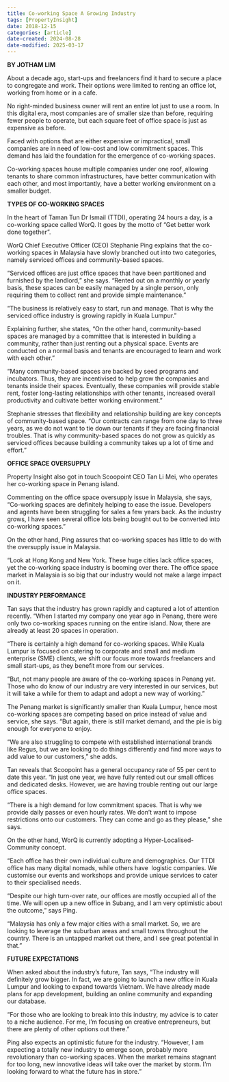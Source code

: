 ```yaml
---
title: Co-working Space A Growing Industry
tags: [PropertyInsight]
date: 2018-12-15
categories: [article]
date-created: 2024-08-28
date-modified: 2025-03-17
---
```


**BY JOTHAM LIM**

About a decade ago, start-ups and freelancers find it hard to secure a place to congregate and work. Their options were limited to renting an office lot, working from home or in a cafe.

No right-minded business owner will rent an entire lot just to use a room. In this digital era, most companies are of smaller size than before, requiring fewer people to operate, but each square feet of office space is just as expensive as before.

Faced with options that are either expensive or impractical, small companies are in need of low-cost and low commitment spaces. This demand has laid the foundation for the emergence of co-working spaces.

Co-working spaces house multiple companies under one roof, allowing tenants to share common infrastructures, have better communication with each other, and most importantly, have a better working environment on a smaller budget.

**TYPES OF CO-WORKING SPACES**

In the heart of Taman Tun Dr Ismail (TTDI), operating 24 hours a day, is a co-working space called WorQ. It goes by the motto of “Get better work done together”.

WorQ Chief Executive Officer (CEO) Stephanie Ping explains that the co-working spaces in Malaysia have slowly branched out into two categories, namely serviced offices and community-based spaces.

“Serviced offices are just office spaces that have been partitioned and furnished by the landlord,” she says. “Rented out on a monthly or yearly basis, these spaces can be easily managed by a single person, only requiring them to collect rent and provide simple maintenance.”

“The business is relatively easy to start, run and manage. That is why the serviced office industry is growing rapidly in Kuala Lumpur.”

Explaining further, she states, “On the other hand, community-based spaces are managed by a committee that is interested in building a community, rather than just renting out a physical space. Events are conducted on a normal basis and tenants are encouraged to learn and work with each other.”

“Many community-based spaces are backed by seed programs and incubators. Thus, they are incentivised to help grow the companies and tenants inside their spaces. Eventually, these companies will provide stable rent, foster long-lasting relationships with other tenants, increased overall productivity and cultivate better working environment.”

Stephanie stresses that flexibility and relationship building are key concepts of community-based space. “Our contracts can range from one day to three years, as we do not want to tie down our tenants if they are facing financial troubles. That is why community-based spaces do not grow as quickly as serviced offices because building a community takes up a lot of time and effort.”

**OFFICE SPACE OVERSUPPLY**

Property Insight also got in touch Scoopoint CEO Tan Li Mei, who operates her co-working space in Penang island.

Commenting on the office space oversupply issue in Malaysia, she says, “Co-working spaces are definitely helping to ease the issue. Developers and agents have been struggling for sales a few years back. As the industry grows, I have seen several office lots being bought out to be converted into co-working spaces.”

On the other hand, Ping assures that co-working spaces has little to do with the oversupply issue in Malaysia.

“Look at Hong Kong and New York. These huge cities lack office spaces, yet the co-working space industry is booming over there. The office space market in Malaysia is so big that our industry would not make a large impact on it.

**INDUSTRY PERFORMANCE**

Tan says that the industry has grown rapidly and captured a lot of attention recently. “When I started my company one year ago in Penang, there were only two co-working spaces running on the entire island. Now, there are already at least 20 spaces in operation.

“There is certainly a high demand for co-working spaces. While Kuala Lumpur is focused on catering to corporate and small and medium enterprise (SME) clients, we shift our focus more towards freelancers and small start-ups, as they benefit more from our services.

“But, not many people are aware of the co-working spaces in Penang yet. Those who do know of our industry are very interested in our services, but it will take a while for them to adapt and adopt a new way of working.”

The Penang market is significantly smaller than Kuala Lumpur, hence most co-working spaces are competing based on price instead of value and service, she says. “But again, there is still market demand, and the pie is big enough for everyone to enjoy.

“We are also struggling to compete with established international brands like Regus, but we are looking to do things differently and find more ways to add value to our customers,” she adds.

Tan reveals that Scoopoint has a general occupancy rate of 55 per cent to date this year. “In just one year, we have fully rented out our small offices and dedicated desks. However, we are having trouble renting out our large office spaces.

“There is a high demand for low commitment spaces. That is why we provide daily passes or even hourly rates. We don’t want to impose restrictions onto our customers. They can come and go as they please,” she says.

On the other hand, WorQ is currently adopting a Hyper-Localised-Community concept.

“Each office has their own individual culture and demographics. Our TTDI office has many digital nomads, while others have  logistic companies. We customise our events and workshops and provide unique services to cater to their specialised needs.

“Despite our high turn-over rate, our offices are mostly occupied all of the time. We will open up a new office in Subang, and I am very optimistic about the outcome,” says Ping.

“Malaysia has only a few major cities with a small market. So, we are looking to leverage the suburban areas and small towns throughout the country. There is an untapped market out there, and I see great potential in that.”

**FUTURE EXPECTATIONS**

When asked about the industry’s future, Tan says, “The industry will definitely grow bigger. In fact, we are going to launch a new office in Kuala Lumpur and looking to expand towards Vietnam. We have already made plans for app development, building an online community and expanding our database.

“For those who are looking to break into this industry, my advice is to cater to a niche audience. For me, I’m focusing on creative entrepreneurs, but there are plenty of other options out there.”

Ping also expects an optimistic future for the industry. “However, I am expecting a totally new industry to emerge soon, probably more revolutionary than co-working spaces. When the market remains stagnant for too long, new innovative ideas will take over the market by storm. I’m looking forward to what the future has in store.”
